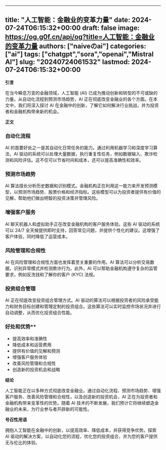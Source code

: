
---
title: "人工智能：金融业的变革力量"
date: 2024-07-24T06:15:32+00:00
draft: false
image: https://og.g0f.cn/api/og?title=人工智能：金融业的变革力量
authors: ["naiveのai"]
categories: ["ai"]
tags: ["chatgpt","sora","openai","Mistral AI"]
slug: "20240724061532"
lastmod: 2024-07-24T06:15:32+00:00
---
**引言**

在当今瞬息万变的金融领域，人工智能 (AI) 已成为推动创新和转型的不可或缺的力量。从自动化流程到预测市场趋势，AI 正在彻底改变金融业的各个方面。在本文中，我们将深入探讨 AI 在金融中的创新，了解它如何解决行业挑战，并为投资者和金融机构带来新的机会。

**正文**

### 自动化流程

AI 的首要好处之一是其自动化日常任务的能力。通过利用机器学习和深度学习算法，AI 驱动的系统可以处理大量数据，执行重复性任务，例如数据输入、欺诈检测和风险评估。这不仅可以节省时间和成本，还可以提高准确性和效率。

### 预测市场趋势

AI 算法擅长分析历史数据和识别模式。金融机构正在利用这一能力来开发预测模型，以预测市场趋势、股票价格和经济指标。这些模型可以为投资者提供有价值的见解，帮助他们做出明智的投资决策并管理风险。

### 增强客户服务

AI 聊天机器人和虚拟助手正在改变金融机构的客户服务体验。这些 AI 驱动的系统可以 24/7 全天候提供即时支持，回答常见问题，并提供个性化的建议。这增强了客户体验，同时降低了运营成本。

### 风险管理和合规性

AI 在风险管理和合规性方面也发挥着至关重要的作用。AI 算法可以分析交易数据，识别异常模式并检测欺诈行为。此外，AI 可以帮助金融机构遵守复杂的监管要求，例如反洗钱和了解你的客户 (KYC) 法规。

### 投资组合管理

AI 正在彻底改变投资组合管理方式。AI 驱动的算法可以根据投资者的风险承受能力和财务目标创建和管理定制的投资组合。这些算法可以实时监控市场状况并进行自动调整，从而优化投资组合性能。

### 好处和优势**

* 提高效率和准确性
* 降低成本和运营费用
* 提供有价值的见解和预测
* 增强客户服务体验
* 改善风险管理和合规性
* 创造新的投资机会和战略

**结论**

人工智能正在以多种方式彻底改变金融业。通过自动化流程、预测市场趋势、增强客户服务、改善风险管理和合规性，以及创造新的投资机会，AI 正在为投资者和金融机构带来变革性的优势。随着 AI 技术的不断发展，我们预计它将继续塑造金融业的未来，为行业参与者开辟新的可能性。

**号召性用语**

拥抱人工智能在金融中的创新，以提高效率、降低成本，并获得竞争优势。探索 AI 驱动的解决方案，以自动化您的流程，优化您的投资组合，并为您的客户提供无与伦比的体验。